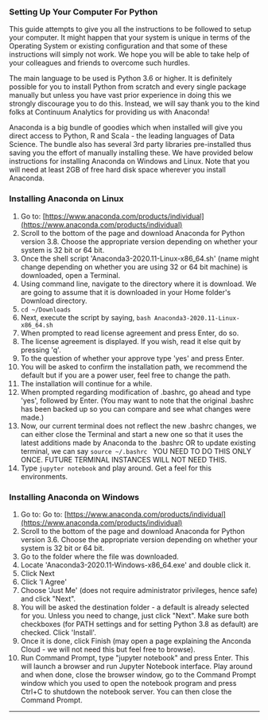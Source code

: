 ### Setting Up Your Computer For Python 
This guide attempts to give you all the instructions to be followed to setup your computer. It might happen that your system is unique in terms of the Operating System or existing configuration and that some of these instructions will simply not work. We hope you will be able to take help of your colleagues and friends to overcome such hurdles.

The main language to be used is Python 3.6 or higher. It is definitely possible for you to install Python from scratch and every single package manually but unless you have vast prior experience in doing this we strongly discourage you to do this. Instead, we will say thank you to the kind folks at Continuum Analytics for providing us with Anaconda!

Anaconda is a big bundle of goodies which when installed will give you direct access to Python, R and Scala - the leading languages of Data Science. The bundle also has several 3rd party libraries pre-installed thus saving you the effort of manually installing these. We have provided below instructions for installing Anaconda on Windows and Linux. Note that you will need at least 2GB of free hard disk space wherever you install Anaconda.

### Installing Anaconda on Linux

1. Go to: [https://www.anaconda.com/products/individual](https://www.anaconda.com/products/individual)
2. Scroll to the bottom of the page and download Anaconda for Python version 3.8. Choose the appropriate version depending on whether your system is 32 bit or 64 bit.
3. Once the shell script 'Anaconda3-2020.11-Linux-x86_64.sh' (name might change depending on whether you are using 32 or 64 bit machine) is downloaded, open a Terminal.
4. Using command line, navigate to the directory where it is download. We are going to assume that it is downloaded in your Home folder's Download directory.
5. `cd ~/Downloads `
6. Next, execute the script by saying, `bash Anaconda3-2020.11-Linux-x86_64.sh`
7. When prompted to read license agreement and press Enter, do so.
8. The license agreement is displayed. If you wish, read it else quit by pressing 'q'.
9. To the question of whether your approve type 'yes' and press Enter.
10. You will be asked to confirm the installation path, we recommend the default but if you are a power user, feel free to change the path.
11. The installation will continue for a while.
12. When prompted regarding modification of .bashrc, go ahead and type 'yes', followed by Enter. (You may want to note that the original .bashrc has been backed up so you can compare and see what changes were made.)
13. Now, our current terminal does not reflect the new .bashrc changes, we can either close the Terminal and start a new one so that it uses the latest additions made by Anaconda to the .bashrc OR to update existing terminal, we can say `source ~/.bashrc `  YOU NEED TO DO THIS ONLY ONCE. FUTURE TERMINAL INSTANCES WILL NOT NEED THIS.
14. Type `jupyter notebook` and play around. Get a feel for this environments.

### Installing Anaconda on Windows

1. Go to: Go to: [https://www.anaconda.com/products/individual](https://www.anaconda.com/products/individual)
2. Scroll to the bottom of the page and download Anaconda for Python version 3.6. Choose the appropriate version depending on whether your system is 32 bit or 64 bit.
3. Go to the folder where the file was downloaded.
4. Locate 'Anaconda3-2020.11-Windows-x86_64.exe' and double click it. 
5. Click Next
6. Click 'I Agree'
7. Choose 'Just Me' (does not require administrator privileges, hence safe) and click "Next".
8. You will be asked the destination folder - a default is already selected for you. Unless you need to change, just click "Next". Make sure both checkboxes (for PATH settings and for setting Python 3.8 as default) are checked. Click 'Install'.
9. Once it is done, click Finish (may open a page explaining the Anconda Cloud - we will not need this but feel free to browse).
10. Run Command Prompt, type "jupyter notebook" and press Enter. This will launch a browser and run Jupyter Notebook interface. Play around and when done, close the browser window, go to the Command Prompt window which you used to open the notebook program and press Ctrl+C to shutdown the notebook server. You can then close the Command Prompt.


****
